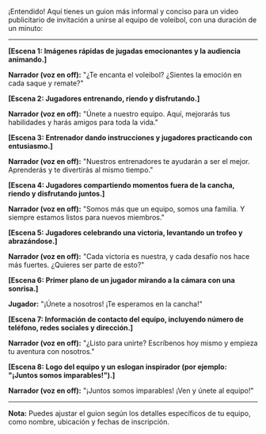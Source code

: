 ¡Entendido! Aquí tienes un guion más informal y conciso para un video publicitario de invitación a unirse al equipo de voleibol, con una duración de un minuto:

---

**[Escena 1: Imágenes rápidas de jugadas emocionantes y la audiencia animando.]**

**Narrador (voz en off):**
"¿Te encanta el voleibol? ¿Sientes la emoción en cada saque y remate?"

**[Escena 2: Jugadores entrenando, riendo y disfrutando.]**

**Narrador (voz en off):**
"Únete a nuestro equipo. Aquí, mejorarás tus habilidades y harás amigos para toda la vida."

**[Escena 3: Entrenador dando instrucciones y jugadores practicando con entusiasmo.]**

**Narrador (voz en off):**
"Nuestros entrenadores te ayudarán a ser el mejor. Aprenderás y te divertirás al mismo tiempo."

**[Escena 4: Jugadores compartiendo momentos fuera de la cancha, riendo y disfrutando juntos.]**

**Narrador (voz en off):**
"Somos más que un equipo, somos una familia. Y siempre estamos listos para nuevos miembros."

**[Escena 5: Jugadores celebrando una victoria, levantando un trofeo y abrazándose.]**

**Narrador (voz en off):**
"Cada victoria es nuestra, y cada desafío nos hace más fuertes. ¿Quieres ser parte de esto?"

**[Escena 6: Primer plano de un jugador mirando a la cámara con una sonrisa.]**

**Jugador:**
"¡Únete a nosotros! ¡Te esperamos en la cancha!"

**[Escena 7: Información de contacto del equipo, incluyendo número de teléfono, redes sociales y dirección.]**

**Narrador (voz en off):**
"¿Listo para unirte? Escríbenos hoy mismo y empieza tu aventura con nosotros."

**[Escena 8: Logo del equipo y un eslogan inspirador (por ejemplo: "¡Juntos somos imparables!").]**

**Narrador (voz en off):**
"¡Juntos somos imparables! ¡Ven y únete al equipo!"

---

**Nota:** Puedes ajustar el guion según los detalles específicos de tu equipo, como nombre, ubicación y fechas de inscripción.
